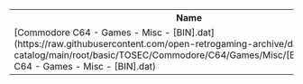 <table>
<tr><th>Name</th><th>Size</th></tr>
<tr><td>[Commodore C64 - Games - Misc - [BIN].dat](https://raw.githubusercontent.com/open-retrogaming-archive/dat-catalog/main/root/basic/TOSEC/Commodore/C64/Games/Misc/[BIN]/Commodore C64 - Games - Misc - [BIN].dat)</td><td>5310</td></tr>
</table>
